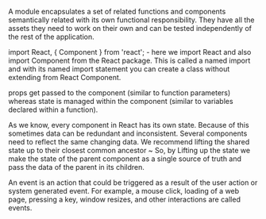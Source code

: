 A module encapsulates a set of related functions and components semantically related with its own functional responsibility. They have all the assets they need to work on their own and can be tested independently of the rest of the application.

import React, { Component } from 'react'; -  here we import React and also import Component from the React package. This is called a named import and with its named import statement you can create a class without extending from React Component.

props get passed to the component (similar to function parameters) whereas state is managed within the component (similar to variables declared within a function).

As we know, every component in React has its own state. Because of this sometimes data can be redundant and inconsistent. Several components need to reflect the same changing data. We recommend lifting the shared state up to their closest common ancestor ~  So, by Lifting up the state we make the state of the parent component as a single source of truth and pass the data of the parent in its children.

An event is an action that could be triggered as a result of the user action or system generated event. For example, a mouse click, loading of a web page, pressing a key, window resizes, and other interactions are called events.